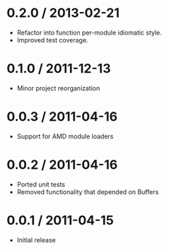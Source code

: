 0.2.0 / 2013-02-21
==================

-   Refactor into function per-module idiomatic style.
-   Improved test coverage.

0.1.0 / 2011-12-13
==================

-   Minor project reorganization

0.0.3 / 2011-04-16
==================

-   Support for AMD module loaders

0.0.2 / 2011-04-16
==================

-   Ported unit tests
-   Removed functionality that depended on Buffers

0.0.1 / 2011-04-15
==================

-   Initial release

